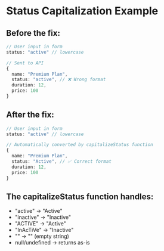 # Status Capitalization Example

## Before the fix:

```typescript
// User input in form
status: "active" // lowercase

// Sent to API
{
  name: "Premium Plan",
  status: "active", // ❌ Wrong format
  duration: 12,
  price: 100
}
```

## After the fix:

```typescript
// User input in form
status: "active" // lowercase

// Automatically converted by capitalizeStatus function
{
  name: "Premium Plan",
  status: "Active", // ✅ Correct format
  duration: 12,
  price: 100
}
```

## The capitalizeStatus function handles:

- "active" → "Active"
- "inactive" → "Inactive"
- "ACTIVE" → "Active"
- "InAcTiVe" → "Inactive"
- "" → "" (empty string)
- null/undefined → returns as-is

